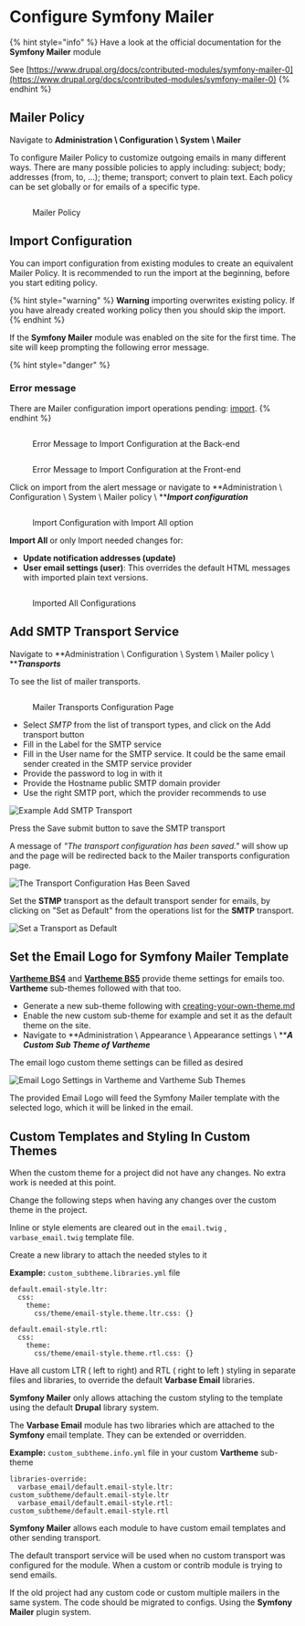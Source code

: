 # Configure Symfony Mailer

{% hint style="info" %}
Have a look at the official documentation for the **Symfony Mailer** module

See [https://www.drupal.org/docs/contributed-modules/symfony-mailer-0](https://www.drupal.org/docs/contributed-modules/symfony-mailer-0)
{% endhint %}

## Mailer Policy

Navigate to **Administration \ Configuration \ System \ Mailer**

To configure Mailer Policy to customize outgoing emails in many different ways. There are many possible policies to apply including: subject; body; addresses (from, to, ...); theme; transport; convert to plain text. Each policy can be set globally or for emails of a specific type.

<figure><img src="../../../.gitbook/assets/Mailer-policy-varbase9c1.png" alt=""><figcaption><p>Mailer Policy</p></figcaption></figure>



## Import Configuration

You can import configuration from existing modules to create an equivalent Mailer Policy. It is recommended to run the import at the beginning, before you start editing policy.

{% hint style="warning" %}
**Warning** importing overwrites existing policy. If you have already created working policy then you should skip the import.
{% endhint %}

If the **Symfony Mailer** module was enabled on the site for the first time. The site will keep prompting the following error message.

{% hint style="danger" %}
### Error message <a href="#message-error-title" id="message-error-title"></a>

There are Mailer configuration import operations pending: [import](http://localhost:5000/o/-LMp\_OqmP\_iFzHYa2X5d/s/xI9sgOSvv1DPBLqUwcTU/).
{% endhint %}

<figure><img src="../../../.gitbook/assets/Contact-varbase9c1--import-symfony-mailer--back-end--claro--part.png" alt=""><figcaption><p>Error Message to Import Configuration at the Back-end</p></figcaption></figure>

<figure><img src="../../../.gitbook/assets/Contact-varbase9c1--import-symfony-mailer--front-end.png" alt=""><figcaption><p>Error Message to Import Configuration at the Front-end</p></figcaption></figure>

Click on import from the alert message or navigate to **Administration \ Configuration \ System \ Mailer policy \ **_**Import configuration**_

<figure><img src="../../../.gitbook/assets/Contact-varbase9c1--import-symfony-mailer--import-all.png" alt=""><figcaption><p>Import Configuration with Import All option</p></figcaption></figure>

**Import All** or only Import needed changes for:

* **Update notification addresses (update)**
* **User email settings (user)**: This overrides the default HTML messages with imported plain text versions.

<figure><img src="../../../.gitbook/assets/Contact-varbase9c1--import-symfony-mailer--import-all--Imported-all-configuration.png" alt=""><figcaption><p>Imported All Configurations</p></figcaption></figure>

## Add SMTP Transport Service

Navigate to **Administration \ Configuration \ System \ Mailer policy \ **_**Transports**_

To see the list of mailer transports.

<figure><img src="../../../.gitbook/assets/Mailer-transport-varbase9c1.png" alt=""><figcaption><p>Mailer Transports Configuration Page</p></figcaption></figure>

* Select _SMTP_ from the list of transport types, and click on the Add transport button
* Fill in the Label for the SMTP service
* Fill in the User name for the  SMTP service. It could be the same email sender created in the SMTP service provider
* Provide the password to log in with it
* Provide the Hostname public SMTP domain provider
* Use the right SMTP port, which the provider recommends to use

![Example Add SMTP Transport](../../../.gitbook/assets/Add-transport-varbase90x1.png)

Press the Save submit button to save the SMTP transport

A message of _"The transport configuration has been saved."_ will show up and the page will be redirected back to the Mailer transports configuration page.

![The Transport Configuration Has Been Saved](<../../../.gitbook/assets/The Transport Configuration Has Been Saved.png>)

Set the **STMP** transport as the default transport sender for emails, by clicking on "Set as Default" from the operations list for the **SMTP** transport.

![Set a Transport as Default](<../../../.gitbook/assets/Set a Transport as Default.png>)

## Set the Email Logo for Symfony Mailer Template

&#x20;[**Vartheme BS4**](https://www.drupal.org/project/vartheme\_bs4) and [**Vartheme BS5**](https://www.drupal.org/project/vartheme\_bs5) provide theme settings for emails too. **Vartheme** sub-themes followed with that too.

* Generate a new sub-theme following with [creating-your-own-theme.md](../../theme-development-with-varbase/creating-your-own-theme.md "mention")
* Enable the new custom sub-theme for example and set it as the default theme on the site.
* Navigate to **Administration \ Appearance \ Appearance settings \ **_**A Custom Sub Theme of Vartheme**_

The email logo custom theme settings can be filled as desired

![Email Logo Settings in Vartheme and Vartheme Sub Themes](<../../../.gitbook/assets/Email Logo - Vartheme (Bootstrap 4 - SASS) \_ varbase90x1.png>)

The provided Email Logo will feed the Symfony Mailer template with the selected logo, which it will be linked in the email.

## Custom Templates and Styling In Custom Themes

When the custom theme for a project did not have any changes. No extra work is needed at this point.

Change the following steps when having any changes over the custom theme in the project.

Inline or style elements are cleared out in the `email.twig` , `varbase_email.twig` template file.

Create a new library to attach the needed styles to it

**Example:** `custom_subtheme.libraries.yml` file

```
default.email-style.ltr:
  css:
    theme:
      css/theme/email-style.theme.ltr.css: {}

default.email-style.rtl:
  css:
    theme:
      css/theme/email-style.theme.rtl.css: {}

```

Have all custom LTR ( left to right) and RTL ( right to left ) styling in separate files and libraries, to override the default **Varbase Email** libraries.

**Symfony Mailer** only allows attaching the custom styling to the template using the default **Drupal** library system.

The **Varbase Email** module has two libraries which are attached to the **Symfony** email template. They can be extended or overridden.

**Example:** `custom_subtheme.info.yml` file in your custom **Vartheme** sub-theme

```
libraries-override:
  varbase_email/default.email-style.ltr: custom_subtheme/default.email-style.ltr
  varbase_email/default.email-style.rtl: custom_subtheme/default.email-style.rtl
```

**Symfony Mailer** allows each module to have custom email templates and other sending transport.

The default transport service will be used when no custom transport was configured for the module. When a custom or contrib module is trying to send emails.

If the old project had any custom code or custom multiple mailers in the same system. The code should be migrated to configs. Using the **Symfony Mailer** plugin system.
